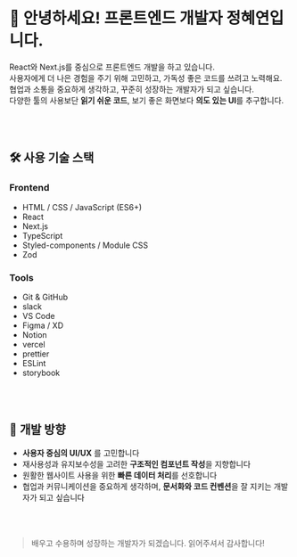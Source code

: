 # 👋 안녕하세요! 프론트엔드 개발자 정혜연입니다.

React와 Next.js를 중심으로 프론트엔드 개발을 하고 있습니다.<br>
사용자에게 더 나은 경험을 주기 위해 고민하고, 가독성 좋은 코드를 쓰려고 노력해요.<br>
협업과 소통을 중요하게 생각하고, 꾸준히 성장하는 개발자가 되고 싶습니다.<br>
다양한 툴의 사용보단 **읽기 쉬운 코드**, 보기 좋은 화면보다 **의도 있는 UI**를 추구합니다.<br>


<br>
<br>


## 🛠️ 사용 기술 스택

### Frontend

- HTML / CSS / JavaScript (ES6+)
- React
- Next.js
- TypeScript
- Styled-components / Module CSS
- Zod

### Tools

- Git & GitHub
- slack
- VS Code
- Figma / XD
- Notion
- vercel
- prettier
- ESLint
- storybook

<br>
<br>


## 🎯 개발 방향

- **사용자 중심의 UI/UX** 를 고민합니다
- 재사용성과 유지보수성을 고려한 **구조적인 컴포넌트 작성**을 지향합니다
- 원활한 웹사이트 사용을 위한 **빠른 데이터 처리**를 선호합니다
- 협업과 커뮤니케이션을 중요하게 생각하며, **문서화와 코드 컨벤션**을 잘 지키는 개발자가 되고 싶습니다
<br>
<br>


> 배우고 수용하며 성장하는 개발자가 되겠습니다. 읽어주셔서 감사합니다!
